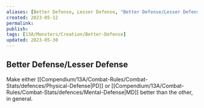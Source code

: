 ```yaml
---
aliases: [Better Defense, Lesser Defense, "Better Defense/Lesser Defense"]
created: 2023-05-12
permalink: 
publish: 
tags: [13A/Monsters/Creation/Better-Defense]
updated: 2023-05-30
---
```


## Better Defense/Lesser Defense

Make either [[Compendium/13A/Combat-Rules/Combat-Stats/defences/Physical-Defense|PD]] or [[Compendium/13A/Combat-Rules/Combat-Stats/defences/Mental-Defense|MD]] better than the other, in general.
